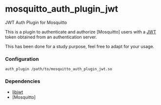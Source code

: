 # mosquitto_auth_plugin_jwt
JWT Auth Plugin for Mosquitto 

This is a plugin to authenticate and authorize [Mosquitto] users with a [JWT](https://jwt.io/) token obtained from an authentication server.

This has been done for a study purpose, feel free to adapt for your usage.

### Configuration 
```
auth_plugin /path/to/mosquitto_auth_plugin_jwt.so
```

### Dependencies
* [libjwt](https://github.com/benmcollins/libjwt)
* [Mosquitto]
